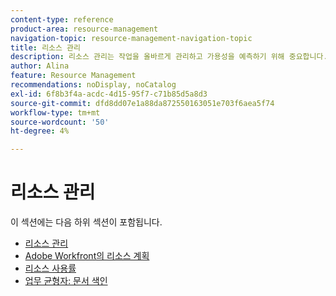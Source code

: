 ```yaml
---
content-type: reference
product-area: resource-management
navigation-topic: resource-management-navigation-topic
title: 리소스 관리
description: 리소스 관리는 작업을 올바르게 관리하고 가용성을 예측하기 위해 중요합니다. 다음 문서에서 작업에 대한 리소스를 계획하고 예약하는 방법을 알아봅니다.
author: Alina
feature: Resource Management
recommendations: noDisplay, noCatalog
exl-id: 6f8b3f4a-acdc-4d15-95f7-c71b85d5a8d3
source-git-commit: dfd8dd07e1a88da872550163051e703f6aea5f74
workflow-type: tm+mt
source-wordcount: '50'
ht-degree: 4%

---
```


# 리소스 관리

이 섹션에는 다음 하위 섹션이 포함됩니다.

* [리소스 관리](../resource-mgmt/resource-mgmt-overview/resource-management-overview.md)
* [Adobe Workfront의 리소스 계획](../resource-mgmt/resource-planning/resource-planning-overview.md)
* [리소스 사용률](../resource-mgmt/resource-utilization/resource-utilization.md)
* [업무 균형자: 문서 색인](../resource-mgmt/workload-balancer/workload-balancer.md)
